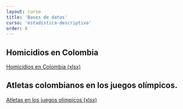 ```yaml
---
layout: curso
title: 'Bases de datos'
curso: 'estadistica-descriptiva'
order: 6
---
```


## Homicidios en Colombia

[Homicidios en Colombia (xlsx)](./basesdedatos/HomicidiosColombia2014.xlsx)

## Atletas colombianos en los juegos olímpicos.

[Atletas en los juegos olímpicos (xlsx)](./basesdedatos/colombia_olimpicos.xlsx)
